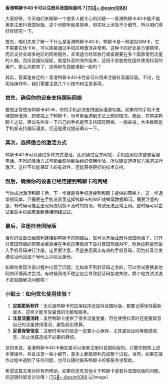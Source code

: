 **香港鸭聊卡4G卡可以注册抖音国际版吗？[[TG💪+ @esim1088](https://t.me/s/esim1088)]**

大家好呀，今天咱们来聊聊一个很多人都关心的问题——香港鸭聊卡4G卡能不能用来注册抖音国际版。这个问题听起来简单，但实际上涉及不少细节，所以咱们得好好研究一下。

首先，咱们先来了解一下什么是香港鸭聊卡4G卡。鸭聊卡是一种虚拟SIM卡，它不需要实体卡片，可以直接通过手机应用激活并使用。这种卡的好处是方便携带，而且支持全球多地区的网络服务，非常适合经常旅行或者需要在多个国家使用流量的人群。而抖音国际版呢，就是抖音的海外版本，适用于那些想在国外使用抖音的用户。那么问题来了，这两种东西能凑到一起吗？

其实，答案是肯定的！香港鸭聊卡4G卡完全可以用来注册抖音国际版。不过，在实际操作中，我们需要注意几个小技巧和注意事项。

### 首先，确保你的设备支持国际网络

要想正常使用鸭聊卡4G卡，你的手机必须支持国际漫游功能。如果你的手机不支持国际漫游，即使插上了鸭聊卡，也可能会遇到无法上网的情况。因此，在购买鸭聊卡之前，建议先检查一下自己的手机是否支持国际网络。一般来说，大多数智能手机都支持国际漫游，但还是建议提前确认一下。

### 其次，选择适合的激活方式

鸭聊卡4G卡可以通过多种方式激活，比如通过官方网站、手机应用程序或者客服电话。不同的激活方式可能会影响到后续的使用体验，所以建议选择官方渠道进行激活。这样不仅能保证卡的有效性，还能获得更好的技术支持。

### 然后，确保你的设备已经连接到鸭聊卡的网络

当你成功激活鸭聊卡后，下一步就是将手机连接到鸭聊卡提供的网络上。这一步通常很简单，只需要在手机设置里选择鸭聊卡的WiFi或蜂窝数据即可。需要注意的是，有时候可能会出现网络切换不及时的情况，导致无法正常上网。这时候可以尝试重启手机或者重新连接网络试试。

### 最后，注册抖音国际版

当你的设备已经顺利连接到鸭聊卡的网络后，就可以开始注册抖音国际版了。打开抖音国际版的官网或者直接在手机应用商店下载抖音国际版APP，然后按照提示输入手机号码进行注册。这里要注意，尽量使用真实有效的手机号码，因为抖音会发送验证码到这个号码上以验证身份。

如果你发现注册过程中出现了问题，比如收不到验证码之类的，可以尝试更换其他网络环境再次尝试。有时候网络不稳定也会导致验证码接收失败，换个地方试试说不定就能解决问题啦！

### 小贴士：如何优化使用体验？

1. **定期更新软件**：无论是鸭聊卡的应用程序还是抖音国际版，都要记得保持最新版本，这样才能享受最佳的功能和服务。
2. **注意流量消耗**：虽然鸭聊卡提供了很多流量套餐，但在使用抖音时还是要留意自己的流量使用情况，避免超出预算。
3. **妥善保管信息**：注册时填写的信息一定要小心保存，尤其是验证码等敏感信息，防止泄露造成不必要的麻烦。

总的来说，香港鸭聊卡4G卡确实是可以用来注册抖音国际版的。只要你按照上述步骤操作，并且注意一些小细节，基本上都能顺利完成整个过程。当然，如果在操作过程中遇到了任何问题，也可以随时联系鸭聊卡的客服寻求帮助。

希望这篇文章对你有所帮助，如果你还有其他关于鸭聊卡或者抖音国际版的问题，欢迎随时留言讨论哦！[[TG💪+ @esim1088](https://t.me/s/esim1088) ![Image](https://i.postimg.cc/4NQfJmqS/Snipaste-2025-05-13-00-14-12.png)]
